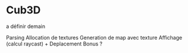 # Cub3D
a définir demain

Parsing
Allocation de textures
Generation de map avec texture
Affichage (calcul raycast) + Deplacement
Bonus ?
